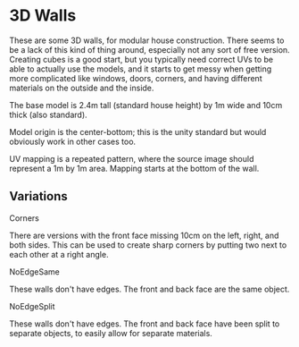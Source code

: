 3D Walls
========

These are some 3D walls, for modular house construction. There seems to be a lack of this kind
of thing around, especially not any sort of free version. Creating cubes is a good start, but
you typically need correct UVs to be able to actually use the models, and it starts to get messy
when getting more complicated like windows, doors, corners, and having different materials on the
outside and the inside.

The base model is 2.4m tall (standard house height) by 1m wide and 10cm thick (also standard).

Model origin is the center-bottom; this is the unity standard but would obviously work in other
cases too.

UV mapping is a repeated pattern, where the source image should represent a 1m by 1m area. Mapping
starts at the bottom of the wall.


Variations
----------

Corners

There are versions with the front face missing 10cm on the left, right, and both sides.
This can be used to create sharp corners by putting two next to each other at a right angle.


NoEdgeSame

These walls don't have edges.
The front and back face are the same object.


NoEdgeSplit

These walls don't have edges.
The front and back face have been split to separate objects, to easily allow for separate materials.


